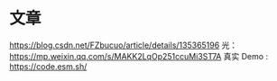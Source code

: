 # 文章

https://blog.csdn.net/FZbucuo/article/details/135365196
光：https://mp.weixin.qq.com/s/MAKK2LqOp251ccuMi3ST7A
真实 Demo : https://code.esm.sh/
